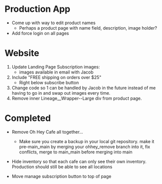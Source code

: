 # Production App
- Come up with way to edit product names
	- Perhaps a product page with name field, description, image holder? 
- Add force login on all pages


# Website

1. Update Landing Page Subscription images: 
    - images available in email with Jacob
2. Include "FREE shipping on orders over $25"
    - Right below subscribe button
4. Change code so 1 can be handled by Jacob in the future instead of me having to go in and swap out images every time. 
5. Remove inner Lineage__Wrapper--Large div from product page. 

# Completed
- Remove Oh Hey Cafe all together... 
    - Make sure you create a backup in your local git repository. make it pre-main_main by merging your ohhey_remove branch into it, fix conflicts, merge to main_main before merging into main

- Hide inventory so that each cafe can only see their own inventory. Production should still be able to see all locations

- Move manage subscription button to top of page
